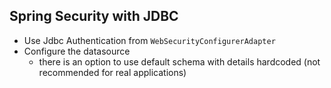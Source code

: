 ## Spring Security with JDBC

- Use Jdbc Authentication from `WebSecurityConfigurerAdapter`
- Configure the datasource
    - there is an option to use default schema with details hardcoded (not recommended for real applications)
